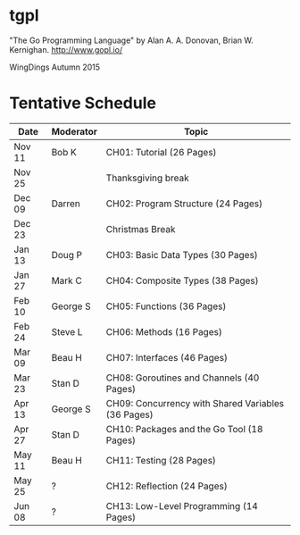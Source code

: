 # tgpl
"The Go Programming Language" by Alan A. A. Donovan, Brian W. Kernighan.
http://www.gopl.io/

WingDings Autumn 2015

# Tentative Schedule
| Date   | Moderator | Topic                                              |
|--------|-----------|----------------------------------------------------  |
| Nov 11 | Bob K     | CH01: Tutorial (26 Pages)                          |
| Nov 25 |           | Thanksgiving break                                 |
| Dec 09 | Darren    | CH02: Program Structure (24 Pages)                 |
| Dec 23 |           | Christmas Break                                    |
| Jan 13 | Doug P    | CH03: Basic Data Types (30 Pages)                  |
| Jan 27 | Mark C    | CH04: Composite Types (38 Pages)                   |
| Feb 10 | George S  | CH05: Functions (36 Pages)                         |
| Feb 24 | Steve L   | CH06: Methods (16 Pages)                           |
| Mar 09 | Beau H    | CH07: Interfaces (46 Pages)                        |
| Mar 23 | Stan D    | CH08: Goroutines and Channels (40 Pages)           |
| Apr 13 | George S  | CH09: Concurrency with Shared Variables (36 Pages) |
| Apr 27 | Stan D    | CH10: Packages and the Go Tool (18 Pages)          |
| May 11 | Beau H    | CH11: Testing (28 Pages)                           |
| May 25 | ?         | CH12: Reflection (24 Pages)                        |
| Jun 08 | ?         | CH13: Low-Level Programming (14 Pages)             |
